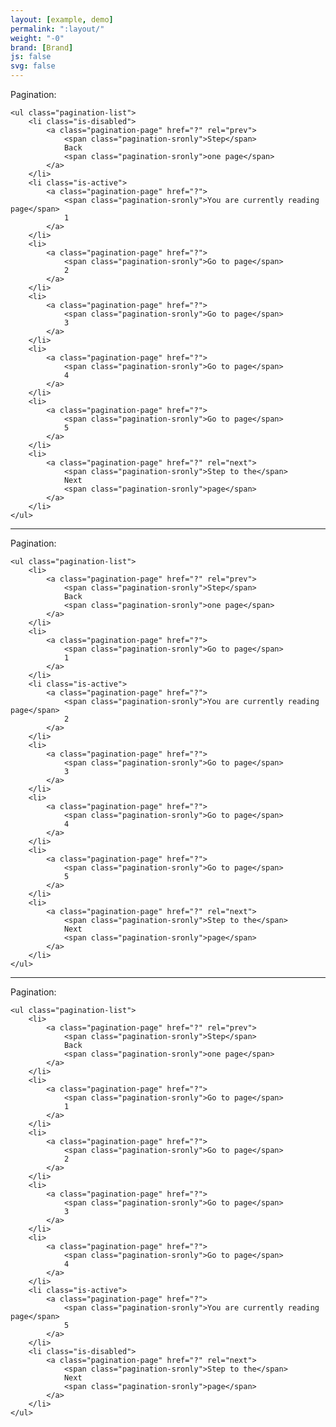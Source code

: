 ```yaml
---
layout: [example, demo]
permalink: ":layout/"
weight: "-0"
brand: [Brand]
js: false
svg: false
---
```


<div class="pagination">
	<span class="pagination-sronly">Pagination:</span>

	<ul class="pagination-list">
		<li class="is-disabled">
			<a class="pagination-page" href="?" rel="prev">
				<span class="pagination-sronly">Step</span>
				Back
				<span class="pagination-sronly">one page</span>
			</a>
		</li>
		<li class="is-active">
			<a class="pagination-page" href="?">
				<span class="pagination-sronly">You are currently reading page</span>
				1
			</a>
		</li>
		<li>
			<a class="pagination-page" href="?">
				<span class="pagination-sronly">Go to page</span>
				2
			</a>
		</li>
		<li>
			<a class="pagination-page" href="?">
				<span class="pagination-sronly">Go to page</span>
				3
			</a>
		</li>
		<li>
			<a class="pagination-page" href="?">
				<span class="pagination-sronly">Go to page</span>
				4
			</a>
		</li>
		<li>
			<a class="pagination-page" href="?">
				<span class="pagination-sronly">Go to page</span>
				5
			</a>
		</li>
		<li>
			<a class="pagination-page" href="?" rel="next">
				<span class="pagination-sronly">Step to the</span>
				Next
				<span class="pagination-sronly">page</span>
			</a>
		</li>
	</ul>
</div>

<hr>

<div class="pagination">
	<span class="pagination-sronly">Pagination:</span>

	<ul class="pagination-list">
		<li>
			<a class="pagination-page" href="?" rel="prev">
				<span class="pagination-sronly">Step</span>
				Back
				<span class="pagination-sronly">one page</span>
			</a>
		</li>
		<li>
			<a class="pagination-page" href="?">
				<span class="pagination-sronly">Go to page</span>
				1
			</a>
		</li>
		<li class="is-active">
			<a class="pagination-page" href="?">
				<span class="pagination-sronly">You are currently reading page</span>
				2
			</a>
		</li>
		<li>
			<a class="pagination-page" href="?">
				<span class="pagination-sronly">Go to page</span>
				3
			</a>
		</li>
		<li>
			<a class="pagination-page" href="?">
				<span class="pagination-sronly">Go to page</span>
				4
			</a>
		</li>
		<li>
			<a class="pagination-page" href="?">
				<span class="pagination-sronly">Go to page</span>
				5
			</a>
		</li>
		<li>
			<a class="pagination-page" href="?" rel="next">
				<span class="pagination-sronly">Step to the</span>
				Next
				<span class="pagination-sronly">page</span>
			</a>
		</li>
	</ul>
</div>

<hr>

<div class="pagination">
	<span class="pagination-sronly">Pagination:</span>

	<ul class="pagination-list">
		<li>
			<a class="pagination-page" href="?" rel="prev">
				<span class="pagination-sronly">Step</span>
				Back
				<span class="pagination-sronly">one page</span>
			</a>
		</li>
		<li>
			<a class="pagination-page" href="?">
				<span class="pagination-sronly">Go to page</span>
				1
			</a>
		</li>
		<li>
			<a class="pagination-page" href="?">
				<span class="pagination-sronly">Go to page</span>
				2
			</a>
		</li>
		<li>
			<a class="pagination-page" href="?">
				<span class="pagination-sronly">Go to page</span>
				3
			</a>
		</li>
		<li>
			<a class="pagination-page" href="?">
				<span class="pagination-sronly">Go to page</span>
				4
			</a>
		</li>
		<li class="is-active">
			<a class="pagination-page" href="?">
				<span class="pagination-sronly">You are currently reading page</span>
				5
			</a>
		</li>
		<li class="is-disabled">
			<a class="pagination-page" href="?" rel="next">
				<span class="pagination-sronly">Step to the</span>
				Next
				<span class="pagination-sronly">page</span>
			</a>
		</li>
	</ul>
</div>